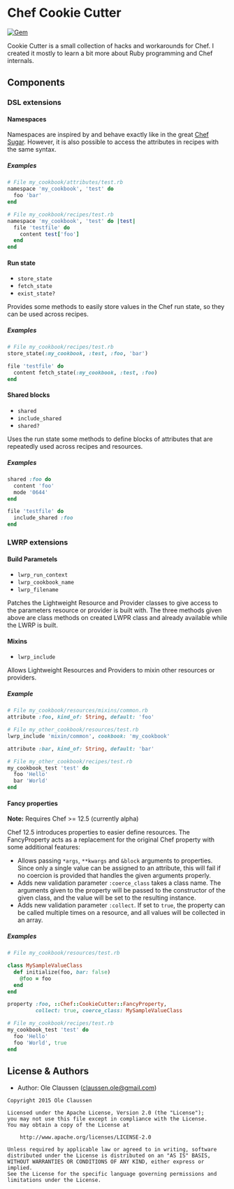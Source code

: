 Chef Cookie Cutter
==================
[![Gem](https://img.shields.io/gem/v/chef-cookie_cutter.svg)][gem]

[gem]: https://rubygems.org/gems/chef-cookie_cutter

Cookie Cutter is a small collection of hacks and workarounds for Chef. I
created it mostly to learn a bit more about Ruby programming and Chef internals.

Components
----------

### DSL extensions

#### Namespaces
Namespaces are inspired by and behave exactly like in the great
[Chef Sugar](https://github.com/sethvargo/chef-sugar). However, it is also
possible to access the attributes in recipes with the same syntax.

##### Examples
```ruby
# File my_cookbook/attributes/test.rb
namespace 'my_cookbook', 'test' do
  foo 'bar'
end
```

```ruby
# File my_cookbook/recipes/test.rb
namespace 'my_cookbook', 'test' do |test|
  file 'testfile' do
    content test['foo']
  end
end
```

#### Run state
- `store_state`
- `fetch_state`
- `exist_state?`

Provides some methods to easily store values in the Chef run state, so they
can be used across recipes.

##### Examples
```ruby
# File my_cookbook/recipes/test.rb
store_state(:my_cookbook, :test, :foo, 'bar')

file 'testfile' do
  content fetch_state(:my_cookbook, :test, :foo)
end
```

#### Shared blocks
- `shared`
- `include_shared`
- `shared?`

Uses the run state some methods to define blocks of attributes that are
repeatedly used across recipes and resources.

##### Examples
```ruby
shared :foo do
  content 'foo'
  mode '0644'
end

file 'testfile' do
  include_shared :foo
end
```

### LWRP extensions

#### Build Parametels
- `lwrp_run_context`
- `lwrp_cookbook_name`
- `lwrp_filename`

Patches the Lightweight Resource and Provider classes to give access to the
parameters resource or provider is built with. The three methods given above
are class methods on created LWPR class and already available while the LWRP is
built.

#### Mixins
- `lwrp_include`

Allows Lightweight Resources and Providers to mixin other resources or providers.

##### Example
```ruby
# File my_cookbook/resources/mixins/common.rb
attribute :foo, kind_of: String, default: 'foo'
```

```ruby
# File my_other_cookbook/resources/test.rb
lwrp_include 'mixin/common', cookbook: 'my_cookbook'

attribute :bar, kind_of: String, default: 'bar'
```

```ruby
# File my_other_cookbook/recipes/test.rb
my_cookbook_test 'test' do
  foo 'Hello'
  bar 'World'
end
```

#### Fancy properties
**Note:** Requires Chef >= 12.5 (currently alpha)

Chef 12.5 introduces properties to easier define resources. The FancyProperty
acts as a replacement for the original Chef property with some additional
features:

* Allows passing `*args`, `**kwargs` and `&block` arguments to properties. Since
only a single value can be assigned to an attribute, this will fail if no
coercion is provided that handles the given arguments properly.
* Adds new validation parameter `:coerce_class` takes a class name. The arguments
given to the property will be passed to the constructor of the given class, and
the value will be set to the resulting instance.
* Adds new validation parameter `:collect`. If set to `true`, the property can
be called multiple times on a resource, and all values will be collected in
an array.

##### Examples
```ruby
# File my_cookbook/resources/test.rb

class MySampleValueClass
  def initialize(foo, bar: false)
    @foo = foo
  end
end

property :foo, ::Chef::CookieCutter::FancyProperty,
         collect: true, coerce_class: MySampleValueClass
```

```ruby
# File my_cookbook/recipes/test.rb
my_cookbook_test 'test' do
  foo 'Hello'
  foo 'World', true
end
```

License & Authors
-----------------
- Author: Ole Claussen (claussen.ole@gmail.com)

```text
Copyright 2015 Ole Claussen

Licensed under the Apache License, Version 2.0 (the "License");
you may not use this file except in compliance with the License.
You may obtain a copy of the License at

    http://www.apache.org/licenses/LICENSE-2.0

Unless required by applicable law or agreed to in writing, software
distributed under the License is distributed on an "AS IS" BASIS,
WITHOUT WARRANTIES OR CONDITIONS OF ANY KIND, either express or implied.
See the License for the specific language governing permissions and
limitations under the License.
```

